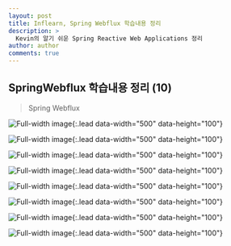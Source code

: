 ```yaml
---
layout: post
title: Inflearn, Spring Webflux 학습내용 정리
description: >
  Kevin의 알기 쉬운 Spring Reactive Web Applications 정리
author: author
comments: true
---
```


## SpringWebflux 학습내용 정리 (10)
> Spring Webflux

![Full-width image](https://sungwon-choi-29.github.io/assets/img/blog/study/webflux/webflux(10)-1.png){:.lead data-width="500" data-height="100"}

![Full-width image](https://sungwon-choi-29.github.io/assets/img/blog/study/webflux/webflux(10)-2.png){:.lead data-width="500" data-height="100"}

![Full-width image](https://sungwon-choi-29.github.io/assets/img/blog/study/webflux/webflux(10)-3.png){:.lead data-width="500" data-height="100"}

![Full-width image](https://sungwon-choi-29.github.io/assets/img/blog/study/webflux/webflux(10)-4.png){:.lead data-width="500" data-height="100"}

![Full-width image](https://sungwon-choi-29.github.io/assets/img/blog/study/webflux/webflux(10)-5.png){:.lead data-width="500" data-height="100"}

![Full-width image](https://sungwon-choi-29.github.io/assets/img/blog/study/webflux/webflux(10)-6.png){:.lead data-width="500" data-height="100"}

![Full-width image](https://sungwon-choi-29.github.io/assets/img/blog/study/webflux/webflux(10)-7.png){:.lead data-width="500" data-height="100"}

![Full-width image](https://sungwon-choi-29.github.io/assets/img/blog/study/webflux/webflux(10)-8.png){:.lead data-width="500" data-height="100"}

